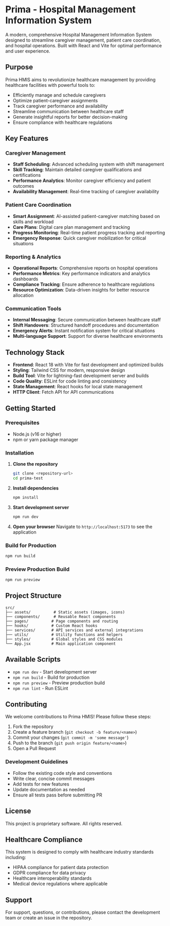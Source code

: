 # Prima - Hospital Management Information System

A modern, comprehensive Hospital Management Information System designed to streamline caregiver management, patient care coordination, and hospital operations. Built with React and Vite for optimal performance and user experience.

## Purpose

Prima HMIS aims to revolutionize healthcare management by providing healthcare facilities with powerful tools to:
- Efficiently manage and schedule caregivers
- Optimize patient-caregiver assignments
- Track caregiver performance and availability
- Streamline communication between healthcare staff
- Generate insightful reports for better decision-making
- Ensure compliance with healthcare regulations

## Key Features

### Caregiver Management
- **Staff Scheduling**: Advanced scheduling system with shift management
- **Skill Tracking**: Maintain detailed caregiver qualifications and certifications
- **Performance Analytics**: Monitor caregiver efficiency and patient outcomes
- **Availability Management**: Real-time tracking of caregiver availability

### Patient Care Coordination
- **Smart Assignment**: AI-assisted patient-caregiver matching based on skills and workload
- **Care Plans**: Digital care plan management and tracking
- **Progress Monitoring**: Real-time patient progress tracking and reporting
- **Emergency Response**: Quick caregiver mobilization for critical situations

### Reporting & Analytics
- **Operational Reports**: Comprehensive reports on hospital operations
- **Performance Metrics**: Key performance indicators and analytics dashboards
- **Compliance Tracking**: Ensure adherence to healthcare regulations
- **Resource Optimization**: Data-driven insights for better resource allocation

### Communication Tools
- **Internal Messaging**: Secure communication between healthcare staff
- **Shift Handovers**: Structured handoff procedures and documentation
- **Emergency Alerts**: Instant notification system for critical situations
- **Multi-language Support**: Support for diverse healthcare environments

## Technology Stack

- **Frontend**: React 18 with Vite for fast development and optimized builds
- **Styling**: Tailwind CSS for modern, responsive design
- **Build Tool**: Vite for lightning-fast development server and builds
- **Code Quality**: ESLint for code linting and consistency
- **State Management**: React hooks for local state management
- **HTTP Client**: Fetch API for API communications

## Getting Started

### Prerequisites
- Node.js (v16 or higher)
- npm or yarn package manager

### Installation

1. **Clone the repository**
   ```bash
   git clone <repository-url>
   cd prima-test
   ```

2. **Install dependencies**
   ```bash
   npm install
   ```

3. **Start development server**
   ```bash
   npm run dev
   ```

4. **Open your browser**
   Navigate to `http://localhost:5173` to see the application

### Build for Production

```bash
npm run build
```

### Preview Production Build

```bash
npm run preview
```

## Project Structure

```
src/
├── assets/          # Static assets (images, icons)
├── components/      # Reusable React components
├── pages/          # Page components and routing
├── hooks/          # Custom React hooks
├── services/       # API services and external integrations
├── utils/          # Utility functions and helpers
├── styles/         # Global styles and CSS modules
└── App.jsx         # Main application component
```

## Available Scripts

- `npm run dev` - Start development server
- `npm run build` - Build for production
- `npm run preview` - Preview production build
- `npm run lint` - Run ESLint

## Contributing

We welcome contributions to Prima HMIS! Please follow these steps:

1. Fork the repository
2. Create a feature branch (`git checkout -b feature/<name>`)
3. Commit your changes (`git commit -m 'some message'`)
4. Push to the branch (`git push origin feature/<name>`)
5. Open a Pull Request

### Development Guidelines

- Follow the existing code style and conventions
- Write clear, concise commit messages
- Add tests for new features
- Update documentation as needed
- Ensure all tests pass before submitting PR

## License

This project is proprietary software. All rights reserved.

## Healthcare Compliance

This system is designed to comply with healthcare industry standards including:
- HIPAA compliance for patient data protection
- GDPR compliance for data privacy
- Healthcare interoperability standards
- Medical device regulations where applicable

## Support

For support, questions, or contributions, please contact the development team or create an issue in the repository.

